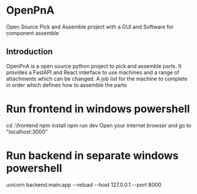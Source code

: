 # OpenPnA
Open Source Pick and Assemble project with a GUI and Software for component assemble

## Introduction
OpenPnA is a open source python project to pick and assemble parts. It provides a FastAPI and React interface to use machines and a range of attachments which can be changed. A job list for the machine to complete in order which defines how to assemble the parts

# Run frontend in windows powershell
cd .\frontend
npm install
npm run dev
Open your internet browser and go to "localhost:3000"

# Run backend in separate windows powershell
uvicorn backend.main:app --reload --host 127.0.0.1 --port 8000

